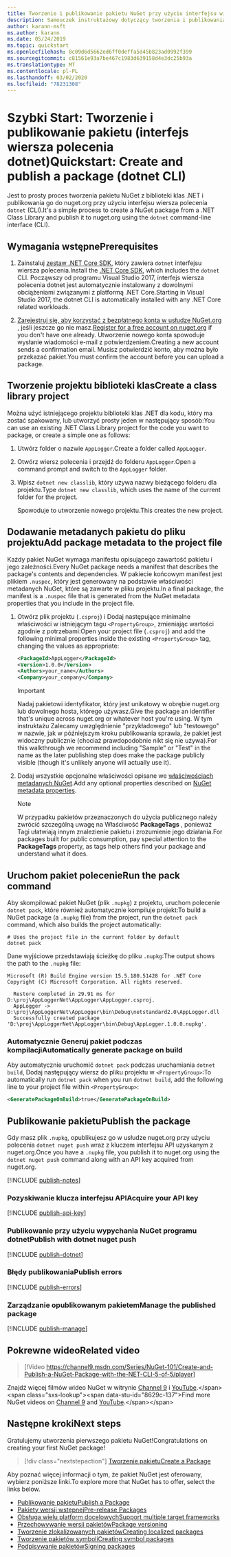 ```yaml
---
title: Tworzenie i publikowanie pakietu NuGet przy użyciu interfejsu wiersza polecenia dotnet
description: Samouczek instruktażowy dotyczący tworzenia i publikowania pakietu NuGet przy użyciu interfejs wiersza polecenia platformy .NET Core, dotnet.
author: karann-msft
ms.author: karann
ms.date: 05/24/2019
ms.topic: quickstart
ms.openlocfilehash: 8c09d6d5662ed6ff0deffa5d45b823ad0992f399
ms.sourcegitcommit: c81561e93a7be467c1983d639158d4e3dc25b93a
ms.translationtype: MT
ms.contentlocale: pl-PL
ms.lasthandoff: 03/02/2020
ms.locfileid: "78231308"
---
```

# <a name="quickstart-create-and-publish-a-package-dotnet-cli"></a><span data-ttu-id="8629c-103">Szybki Start: Tworzenie i publikowanie pakietu (interfejs wiersza polecenia dotnet)</span><span class="sxs-lookup"><span data-stu-id="8629c-103">Quickstart: Create and publish a package (dotnet CLI)</span></span>

<span data-ttu-id="8629c-104">Jest to prosty proces tworzenia pakietu NuGet z biblioteki klas .NET i publikowania go do nuget.org przy użyciu interfejsu wiersza polecenia `dotnet` (CLI).</span><span class="sxs-lookup"><span data-stu-id="8629c-104">It's a simple process to create a NuGet package from a .NET Class Library and publish it to nuget.org using the `dotnet` command-line interface (CLI).</span></span>

## <a name="prerequisites"></a><span data-ttu-id="8629c-105">Wymagania wstępne</span><span class="sxs-lookup"><span data-stu-id="8629c-105">Prerequisites</span></span>

1. <span data-ttu-id="8629c-106">Zainstaluj [zestaw .NET Core SDK](https://www.microsoft.com/net/download/), który zawiera `dotnet` interfejsu wiersza polecenia.</span><span class="sxs-lookup"><span data-stu-id="8629c-106">Install the [.NET Core SDK](https://www.microsoft.com/net/download/), which includes the `dotnet` CLI.</span></span> <span data-ttu-id="8629c-107">Począwszy od programu Visual Studio 2017, interfejs wiersza polecenia dotnet jest automatycznie instalowany z dowolnymi obciążeniami związanymi z platformą .NET Core.</span><span class="sxs-lookup"><span data-stu-id="8629c-107">Starting in Visual Studio 2017, the dotnet CLI is automatically installed with any .NET Core related workloads.</span></span>

1. <span data-ttu-id="8629c-108">[Zarejestruj się, aby korzystać z bezpłatnego konta w usłudze NuGet.org](https://www.nuget.org/users/account/LogOn?returnUrl=%2F) , jeśli jeszcze go nie masz.</span><span class="sxs-lookup"><span data-stu-id="8629c-108">[Register for a free account on nuget.org](https://www.nuget.org/users/account/LogOn?returnUrl=%2F) if you don't have one already.</span></span> <span data-ttu-id="8629c-109">Utworzenie nowego konta spowoduje wysłanie wiadomości e-mail z potwierdzeniem.</span><span class="sxs-lookup"><span data-stu-id="8629c-109">Creating a new account sends a confirmation email.</span></span> <span data-ttu-id="8629c-110">Musisz potwierdzić konto, aby można było przekazać pakiet.</span><span class="sxs-lookup"><span data-stu-id="8629c-110">You must confirm the account before you can upload a package.</span></span>

## <a name="create-a-class-library-project"></a><span data-ttu-id="8629c-111">Tworzenie projektu biblioteki klas</span><span class="sxs-lookup"><span data-stu-id="8629c-111">Create a class library project</span></span>

<span data-ttu-id="8629c-112">Można użyć istniejącego projektu biblioteki klas .NET dla kodu, który ma zostać spakowany, lub utworzyć prosty jeden w następujący sposób:</span><span class="sxs-lookup"><span data-stu-id="8629c-112">You can use an existing .NET Class Library project for the code you want to package, or create a simple one as follows:</span></span>

1. <span data-ttu-id="8629c-113">Utwórz folder o nazwie `AppLogger`.</span><span class="sxs-lookup"><span data-stu-id="8629c-113">Create a folder called `AppLogger`.</span></span>

1. <span data-ttu-id="8629c-114">Otwórz wiersz polecenia i przejdź do folderu `AppLogger`.</span><span class="sxs-lookup"><span data-stu-id="8629c-114">Open a command prompt and switch to the `AppLogger` folder.</span></span>

1. <span data-ttu-id="8629c-115">Wpisz `dotnet new classlib`, który używa nazwy bieżącego folderu dla projektu.</span><span class="sxs-lookup"><span data-stu-id="8629c-115">Type `dotnet new classlib`, which uses the name of the current folder for the project.</span></span>

   <span data-ttu-id="8629c-116">Spowoduje to utworzenie nowego projektu.</span><span class="sxs-lookup"><span data-stu-id="8629c-116">This creates the new project.</span></span>

## <a name="add-package-metadata-to-the-project-file"></a><span data-ttu-id="8629c-117">Dodawanie metadanych pakietu do pliku projektu</span><span class="sxs-lookup"><span data-stu-id="8629c-117">Add package metadata to the project file</span></span>

<span data-ttu-id="8629c-118">Każdy pakiet NuGet wymaga manifestu opisującego zawartość pakietu i jego zależności.</span><span class="sxs-lookup"><span data-stu-id="8629c-118">Every NuGet package needs a manifest that describes the package's contents and dependencies.</span></span> <span data-ttu-id="8629c-119">W pakiecie końcowym manifest jest plikiem `.nuspec`, który jest generowany na podstawie właściwości metadanych NuGet, które są zawarte w pliku projektu.</span><span class="sxs-lookup"><span data-stu-id="8629c-119">In a final package, the manifest is a `.nuspec` file that is generated from the NuGet metadata properties that you include in the project file.</span></span>

1. <span data-ttu-id="8629c-120">Otwórz plik projektu (`.csproj`) i Dodaj następujące minimalne właściwości w istniejącym tagu `<PropertyGroup>`, zmieniając wartości zgodnie z potrzebami:</span><span class="sxs-lookup"><span data-stu-id="8629c-120">Open your project file (`.csproj`) and add the following minimal properties inside the existing `<PropertyGroup>` tag, changing the values as appropriate:</span></span>

    ```xml
    <PackageId>AppLogger</PackageId>
    <Version>1.0.0</Version>
    <Authors>your_name</Authors>
    <Company>your_company</Company>
    ```

    > [!Important]
    > <span data-ttu-id="8629c-121">Nadaj pakietowi identyfikator, który jest unikatowy w obrębie nuget.org lub dowolnego hosta, którego używasz.</span><span class="sxs-lookup"><span data-stu-id="8629c-121">Give the package an identifier that's unique across nuget.org or whatever host you're using.</span></span> <span data-ttu-id="8629c-122">W tym instruktażu Zalecamy uwzględnienie "przykładowego" lub "testowego" w nazwie, jak w późniejszym kroku publikowania sprawia, że pakiet jest widoczny publicznie (chociaż prawdopodobnie nikt się nie używa).</span><span class="sxs-lookup"><span data-stu-id="8629c-122">For this walkthrough we recommend including "Sample" or "Test" in the name as the later publishing step does make the package publicly visible (though it's unlikely anyone will actually use it).</span></span>

1. <span data-ttu-id="8629c-123">Dodaj wszystkie opcjonalne właściwości opisane we [właściwościach metadanych NuGet](/dotnet/core/tools/csproj#nuget-metadata-properties).</span><span class="sxs-lookup"><span data-stu-id="8629c-123">Add any optional properties described on [NuGet metadata properties](/dotnet/core/tools/csproj#nuget-metadata-properties).</span></span>

    > [!Note]
    > <span data-ttu-id="8629c-124">W przypadku pakietów przeznaczonych do użycia publicznego należy zwrócić szczególną uwagę na Właściwość **PackageTags** , ponieważ Tagi ułatwiają innym znalezienie pakietu i zrozumienie jego działania.</span><span class="sxs-lookup"><span data-stu-id="8629c-124">For packages built for public consumption, pay special attention to the **PackageTags** property, as tags help others find your package and understand what it does.</span></span>

## <a name="run-the-pack-command"></a><span data-ttu-id="8629c-125">Uruchom pakiet polecenie</span><span class="sxs-lookup"><span data-stu-id="8629c-125">Run the pack command</span></span>

<span data-ttu-id="8629c-126">Aby skompilować pakiet NuGet (plik `.nupkg`) z projektu, uruchom polecenie `dotnet pack`, które również automatycznie kompiluje projekt:</span><span class="sxs-lookup"><span data-stu-id="8629c-126">To build a NuGet package (a `.nupkg` file) from the project, run the `dotnet pack` command, which also builds the project automatically:</span></span>

```dotnetcli
# Uses the project file in the current folder by default
dotnet pack
```

<span data-ttu-id="8629c-127">Dane wyjściowe przedstawiają ścieżkę do pliku `.nupkg`:</span><span class="sxs-lookup"><span data-stu-id="8629c-127">The output shows the path to the `.nupkg` file:</span></span>

```output
Microsoft (R) Build Engine version 15.5.180.51428 for .NET Core
Copyright (C) Microsoft Corporation. All rights reserved.

  Restore completed in 29.91 ms for D:\proj\AppLoggerNet\AppLogger\AppLogger.csproj.
  AppLogger -> D:\proj\AppLoggerNet\AppLogger\bin\Debug\netstandard2.0\AppLogger.dll
  Successfully created package 'D:\proj\AppLoggerNet\AppLogger\bin\Debug\AppLogger.1.0.0.nupkg'.
```

### <a name="automatically-generate-package-on-build"></a><span data-ttu-id="8629c-128">Automatycznie Generuj pakiet podczas kompilacji</span><span class="sxs-lookup"><span data-stu-id="8629c-128">Automatically generate package on build</span></span>

<span data-ttu-id="8629c-129">Aby automatycznie uruchomić `dotnet pack` podczas uruchamiania `dotnet build`, Dodaj następujący wiersz do pliku projektu w `<PropertyGroup>`:</span><span class="sxs-lookup"><span data-stu-id="8629c-129">To automatically run `dotnet pack` when you run `dotnet build`, add the following line to your project file within `<PropertyGroup>`:</span></span>

```xml
<GeneratePackageOnBuild>true</GeneratePackageOnBuild>
```

## <a name="publish-the-package"></a><span data-ttu-id="8629c-130">Publikowanie pakietu</span><span class="sxs-lookup"><span data-stu-id="8629c-130">Publish the package</span></span>

<span data-ttu-id="8629c-131">Gdy masz plik `.nupkg`, opublikujesz go w usłudze nuget.org przy użyciu polecenia `dotnet nuget push` wraz z kluczem interfejsu API uzyskanym z nuget.org.</span><span class="sxs-lookup"><span data-stu-id="8629c-131">Once you have a `.nupkg` file, you publish it to nuget.org using the `dotnet nuget push` command along with an API key acquired from nuget.org.</span></span>

[!INCLUDE [publish-notes](includes/publish-notes.md)]

### <a name="acquire-your-api-key"></a><span data-ttu-id="8629c-132">Pozyskiwanie klucza interfejsu API</span><span class="sxs-lookup"><span data-stu-id="8629c-132">Acquire your API key</span></span>

[!INCLUDE [publish-api-key](includes/publish-api-key.md)]

### <a name="publish-with-dotnet-nuget-push"></a><span data-ttu-id="8629c-133">Publikowanie przy użyciu wypychania NuGet programu dotnet</span><span class="sxs-lookup"><span data-stu-id="8629c-133">Publish with dotnet nuget push</span></span>

[!INCLUDE [publish-dotnet](includes/publish-dotnet.md)]

### <a name="publish-errors"></a><span data-ttu-id="8629c-134">Błędy publikowania</span><span class="sxs-lookup"><span data-stu-id="8629c-134">Publish errors</span></span>

[!INCLUDE [publish-errors](includes/publish-errors.md)]

### <a name="manage-the-published-package"></a><span data-ttu-id="8629c-135">Zarządzanie opublikowanym pakietem</span><span class="sxs-lookup"><span data-stu-id="8629c-135">Manage the published package</span></span>

[!INCLUDE [publish-manage](includes/publish-manage.md)]

## <a name="related-video"></a><span data-ttu-id="8629c-136">Pokrewne wideo</span><span class="sxs-lookup"><span data-stu-id="8629c-136">Related video</span></span>

> [!Video https://channel9.msdn.com/Series/NuGet-101/Create-and-Publish-a-NuGet-Package-with-the-NET-CLI-5-of-5/player]

<span data-ttu-id="8629c-137">Znajdź więcej filmów wideo NuGet w witrynie [Channel 9](https://channel9.msdn.com/Series/NuGet-101) i [YouTube](https://www.youtube.com/playlist?list=PLdo4fOcmZ0oVLvfkFk8O9h6v2Dcdh2bh_).</span><span class="sxs-lookup"><span data-stu-id="8629c-137">Find more NuGet videos on [Channel 9](https://channel9.msdn.com/Series/NuGet-101) and [YouTube](https://www.youtube.com/playlist?list=PLdo4fOcmZ0oVLvfkFk8O9h6v2Dcdh2bh_).</span></span>

## <a name="next-steps"></a><span data-ttu-id="8629c-138">Następne kroki</span><span class="sxs-lookup"><span data-stu-id="8629c-138">Next steps</span></span>

<span data-ttu-id="8629c-139">Gratulujemy utworzenia pierwszego pakietu NuGet!</span><span class="sxs-lookup"><span data-stu-id="8629c-139">Congratulations on creating your first NuGet package!</span></span>

> [!div class="nextstepaction"]
> [<span data-ttu-id="8629c-140">Tworzenie pakietu</span><span class="sxs-lookup"><span data-stu-id="8629c-140">Create a Package</span></span>](../create-packages/creating-a-package-dotnet-cli.md)

<span data-ttu-id="8629c-141">Aby poznać więcej informacji o tym, że pakiet NuGet jest oferowany, wybierz poniższe linki.</span><span class="sxs-lookup"><span data-stu-id="8629c-141">To explore more that NuGet has to offer, select the links below.</span></span>

- [<span data-ttu-id="8629c-142">Publikowanie pakietu</span><span class="sxs-lookup"><span data-stu-id="8629c-142">Publish a Package</span></span>](../nuget-org/publish-a-package.md)
- [<span data-ttu-id="8629c-143">Pakiety wersji wstępnej</span><span class="sxs-lookup"><span data-stu-id="8629c-143">Pre-release Packages</span></span>](../create-packages/Prerelease-Packages.md)
- [<span data-ttu-id="8629c-144">Obsługa wielu platform docelowych</span><span class="sxs-lookup"><span data-stu-id="8629c-144">Support multiple target frameworks</span></span>](../create-packages/multiple-target-frameworks-project-file.md)
- [<span data-ttu-id="8629c-145">Przechowywanie wersji pakietów</span><span class="sxs-lookup"><span data-stu-id="8629c-145">Package versioning</span></span>](../concepts/package-versioning.md)
- [<span data-ttu-id="8629c-146">Tworzenie zlokalizowanych pakietów</span><span class="sxs-lookup"><span data-stu-id="8629c-146">Creating localized packages</span></span>](../create-packages/creating-localized-packages.md)
- [<span data-ttu-id="8629c-147">Tworzenie pakietów symboli</span><span class="sxs-lookup"><span data-stu-id="8629c-147">Creating symbol packages</span></span>](../create-packages/symbol-packages-snupkg.md)
- [<span data-ttu-id="8629c-148">Podpisywanie pakietów</span><span class="sxs-lookup"><span data-stu-id="8629c-148">Signing packages</span></span>](../create-packages/Sign-a-package.md)

